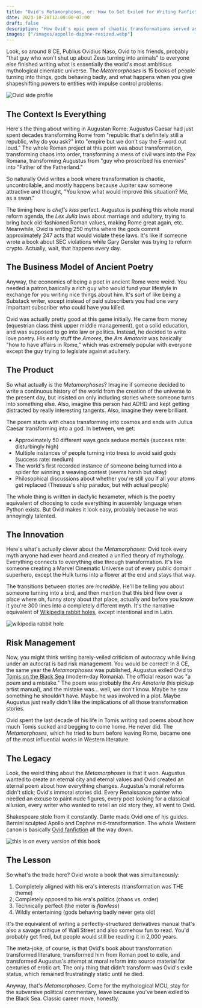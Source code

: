 ```yaml
---
title: "Ovid's Metamorphoses, or: How to Get Exiled for Writing Fanfiction"
date: 2023-10-28T12:00:00-07:00
draft: false
description: "How Ovid's epic poem of chaotic transformations served as a brilliant critique of Augustan Rome and got him exiled for writing the world's most influential fanfiction."
images: ["/images/appollo-daphne-resized.webp"]
---
```


Look, so around 8 CE, Publius Ovidius Naso, Ovid to his friends, probably "that guy who won't shut up about Zeus turning into animals" to everyone else finished writing what is essentially the world's most ambitious mythological cinematic universe. The _Metamorphoses_ is 15 books of people turning into things, gods behaving badly, and what happens when you give shapeshifting powers to entities with impulse control problems.

![](/images/ovid.webp "Ovid side profile")

## The Context Is Everything

Here's the thing about writing in Augustan Rome: Augustus Caesar had just spent decades transforming Rome from "republic that's definitely still a republic, why do you ask?" into "empire but we don't say the E-word out loud." The whole Roman project at this point was about transformation, transforming chaos into order, transforming a mess of civil wars into the Pax Romana, transforming Augustus from "guy who proscribed his enemies" into "Father of the Fatherland."

So naturally Ovid writes a book where transformation is chaotic, uncontrollable, and mostly happens because Jupiter saw someone attractive and thought, "You know what would improve this situation? Me, as a swan."

The timing here is _chef's kiss_ perfect. Augustus is pushing this whole moral reform agenda, the _Lex Julia_ laws about marriage and adultery, trying to bring back old-fashioned Roman values, making Rome great again, etc. Meanwhile, Ovid is writing 250 myths where the gods commit approximately 247 acts that would violate these laws. It's like if someone wrote a book about SEC violations while Gary Gensler was trying to reform crypto. Actually, wait, that happens every day.

## The Business Model of Ancient Poetry

Anyway, the economics of being a poet in ancient Rome were weird. You needed a patron,basically a rich guy who would fund your lifestyle in exchange for you writing nice things about him. It's sort of like being a Substack writer, except instead of paid subscribers you had one very important subscriber who could have you killed.

Ovid was actually pretty good at this game initially. He came from money (equestrian class think upper middle management), got a solid education, and was supposed to go into law or politics. Instead, he decided to write love poetry. His early stuff the _Amores_, the _Ars Amatoria_ was basically "how to have affairs in Rome," which was extremely popular with everyone except the guy trying to legislate against adultery.

## The Product

So what actually is the _Metamorphoses_? Imagine if someone decided to write a continuous history of the world from the creation of the universe to the present day, but insisted on only including stories where someone turns into something else. Also, imagine this person had ADHD and kept getting distracted by really interesting tangents. Also, imagine they were brilliant.

The poem starts with chaos transforming into cosmos and ends with Julius Caesar transforming into a god. In between, we get:

- Approximately 50 different ways gods seduce mortals (success rate: disturbingly high)
- Multiple instances of people turning into trees to avoid said gods (success rate: medium)
- The world's first recorded instance of someone being turned into a spider for winning a weaving contest (seems harsh but okay)
- Philosophical discussions about whether you're still you if all your atoms get replaced (Theseus's ship paradox, but with actual people)

The whole thing is written in dactylic hexameter, which is the poetry equivalent of choosing to code everything in assembly language when Python exists. But Ovid makes it look easy, probably because he was annoyingly talented.

## The Innovation

Here's what's actually clever about the _Metamorphoses_: Ovid took every myth anyone had ever heard and created a unified theory of mythology. Everything connects to everything else through transformation. It's like someone creating a Marvel Cinematic Universe out of every public domain superhero, except the Hulk turns into a flower at the end and stays that way.

The transitions between stories are _incredible_. He'll be telling you about someone turning into a bird, and then mention that this bird flew over a place where oh, funny story about that place, actually and before you know it you're 300 lines into a completely different myth. It's the narrative equivalent of [Wikipedia rabbit holes](https://xkcd.com/214/), except intentional and in Latin.

![](/images/1200px-Wikipedia_Rabbit_Hole.webp "wikipedia rabbit hole")

## Risk Management

Now, you might think writing barely-veiled criticism of autocracy while living under an autocrat is bad risk management. You would be correct! In 8 CE, the same year the _Metamorphoses_ was published, Augustus exiled Ovid to [Tomis on the Black Sea](https://maps.app.goo.gl/AxKQiWEW23BxHGVr9) (modern-day Romania). The official reason was "a poem and a mistake." The poem was probably the _Ars Amatoria_ (his pickup artist manual), and the mistake was... well, we don't know. Maybe he saw something he shouldn't have. Maybe he was involved in a plot. Maybe Augustus just really didn't like the implications of all those transformation stories.

Ovid spent the last decade of his life in Tomis writing sad poems about how much Tomis sucked and begging to come home. He never did. The _Metamorphoses_, which he tried to burn before leaving Rome, became one of the most influential works in Western literature.

## The Legacy

Look, the weird thing about the _Metamorphoses_ is that it won. Augustus wanted to create an eternal city and eternal values and Ovid created an eternal poem about how everything changes. Augustus's moral reforms didn't stick; Ovid's immoral stories did. Every Renaissance painter who needed an excuse to paint nude figures, every poet looking for a classical allusion, every writer who wanted to retell an old story they, all went to Ovid.

Shakespeare stole from it constantly. Dante made Ovid one of his guides. Bernini sculpted Apollo and Daphne mid-transformation. The whole Western canon is basically [Ovid fanfiction](https://tvtropes.org/pmwiki/pmwiki.php/Main/AllMythsAreTrue) all the way down.

![](/images/appollo-daphne-resized.webp "this is on every version of this book")

## The Lesson

So what's the trade here? Ovid wrote a book that was simultaneously:

1. Completely aligned with his era's interests (transformation was THE theme)
2. Completely opposed to his era's politics (chaos vs. order)
3. Technically perfect (the meter is _flawless_)
4. Wildly entertaining (gods behaving badly never gets old)

It's the equivalent of writing a perfectly-structured derivatives manual that's also a savage critique of Wall Street and also somehow fun to read. You'd probably get fired, but people would still be reading it in 2,000 years.

The meta-joke, of course, is that Ovid's book about transformation transformed literature, transformed him from Roman poet to exile, and transformed Augustus's attempt at moral reform into source material for centuries of erotic art. The only thing that didn't transform was Ovid's exile status, which remained frustratingly static until he died.

Anyway, that's _Metamorphoses_. Come for the mythological MCU, stay for the subversive political commentary, leave because you've been exiled to the Black Sea. Classic career move, honestly.

